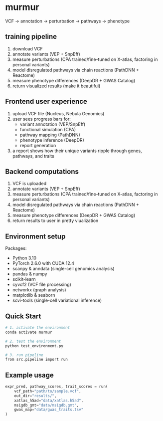 # murmur

VCF → annotation → perturbation → pathways → phenotype

## training pipeline 
1. download VCF
2. annotate variants (VEP + SnpEff)
3. measure perturbations (CPA trained/fine-tuned on X-atlas, factoring in personal variants)
4. model disregulated pathways via chain reactions (PathDNN + Reactome)
5. measure phenotype differences (DeepDR + GWAS Catalog)
6. return visualized results (make it beautiful)

## Frontend user experience 
1. upload VCF file (Nucleus, Nebula Genomics)
2. user sees progress bars for:
    - variant annotation (VEP/SnpEff)
    - functional simulation (CPA)
    - pathway mapping (PathDNN)
    - phenotype inference (DeepDR)
    - report generation
3. a report shows how their unique variants ripple through genes, pathways, and traits

## Backend computations
1. VCF is uploaded
2. annotate variants (VEP + SnpEff)
3. measure perturbations (CPA trained/fine-tuned on X-atlas, factoring in personal variants)
4. model disregulated pathways via chain reactions (PathDNN + Reactome)
5. measure phenotype differences (DeepDR + GWAS Catalog)
6. return results to user in pretty viualization

## Environment setup
Packages:
- Python 3.10
- PyTorch 2.6.0 with CUDA 12.4
- scanpy & anndata (single-cell genomics analysis)
- pandas & numpy
- scikit-learn
- cyvcf2 (VCF file processing)
- networkx (graph analysis)
- matplotlib & seaborn
- scvi-tools (single-cell variational inference)

## Quick Start

```bash
# 1. activate the environment
conda activate murmur

# 2. test the environment
python test_environment.py

# 3. run pipeline
from src.pipeline import run
```

## Example usage
```python
expr_pred, pathway_scores, trait_scores = run(
    vcf_path="path/to/sample.vcf",
    out_dir="results/",
    xatlas_h5ad="data/xatlas.h5ad",
    msigdb_gmt="data/msigdb.gmt",
    gwas_map="data/gwas_traits.tsv"
)
```